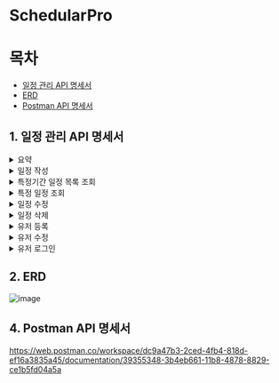 # SchedularPro
# 목차
* [일정 관리 API 명세서](#1-일정-관리-API-명세서)
* [ERD](#2-ERD)
* [Postman API 명세서](#4-PostMan-API-명세서)
## 1. 일정 관리 API 명세서

<details>
<summary>요약</summary>

### 요약
|기능|	method|	url	|request	|response	|status|
|-------------|----|---------------|-----------|---------|--------------|
|일정 작성|POST|	/schedules/|	요청 body	|등록 정보	|200: 정상 등록|
|일정 목록 조회|GET|/schedules/|	요청 param	|다건 응답 정보	|200: 정상 조회|
|특정 일정 조회|GET|/schedules/{scheduleId}|	요청 param|	단건 응답 정보|	200: 정상 조회|
|일정 수정|PUT|/schedules/{scheduleId}|	요청 body	|수정 정보	|200: 정상 수정|
|일정 삭제|DELETE|/schedules/{scheduleId}|	요청 param	|삭제 정보	|200: 정상 삭제|
|유저 등록|POST|/users/signup|요청 body|등록 정보|200: 정상 등록|
|유저 조회|GET|/users/user-profile/{userId}|요청 body|등록 정보|200: 정상 조회|
|유저 수정|PUT|/users/user-profile/{userId}|요청 body|수정 정보|200: 정상 수정|
|유저 로그인|GET|/users/signin|요청 body|수정 정보|200: 정상 로그인|

</details>


<details>
<summary>일정 작성 </summary>


### 일정 작성 
* POST /schedules/
* 요청 Request
  * Header:
     * Content-Type: application/json
     * Cookie: SessionId
   
       
|#|변수 설명|변수 이름|타입|Nullable|description|
|-|--------|---------|---|---|--|
|1|세션 아이디|SessionId|String|x|JSESSIONID|

  * Body:
 
 
 ```
{
    "title": "제목목",
    "content": "할일",
    "userName": "이름"
}
```


|#|변수 설명|변수 이름|타입|Nullable|description|
|-|--------|---------|---|---|--|
|1|제목|title|String|x|20글자 제한|
|2|할일|content|String|x|200글자 제한|
|3|작성자명|userName|String|x|20글자 제한|


* 응답 Response
  * Status Code: 200 Created

  * Body:

```

{
    "scheduleId": 식별자
    "title": "제목",
    "content": "할일",
    "userName": "이름",
    "createdAt": "2024-11-14",
    "modifiedAt": "2024-11-14",
}

```



|#|변수 설명|변수 이름|타입|Nullable|description|
|-|-|-|-|-|-|
|1|작성된 게시글 식별자|scheduleId|long| x	|AUTO-INCREMENT|
|2|제목|title|String|x|20글자 제한|
|3|할일|content|String|x|200글자 제한|
|4|작성자명|userName|String|x|20글자 제한|
|5|작성일|createAt|String|x|YYYY-MM-DD|
|6|수정일|modifiedAt|String|x|YYYY-MM-DD|


</details>


<details>
<summary>특정기간 일정 목록 조회 </summary>

### 특정기간 일정 목록 조회
* GET /schedules/?startDate=2024-11-05&endDate=2024-11-11&schedulePage=1&pageSize=5
* 요청 Request
  * Header:
    * Content-Type: application/json
    * request parameters:
       * startDate (optional) : 조회할 작성일 (시작) (YYYY-MM-DD)
       * endDate (optional) : 조회할 작성일 (끝) (YYYY-MM-DD)
       * schedulePage  : 조회할 페이지
       * pageSize : 한 페이지당 게시글 수
     * Cookie: SessionId
  * 정렬: 작성일 기준 내림차순
 
|#|변수 설명|변수 이름|타입|Nullable|description|
|-|--------|---------|---|---|--|
|1|시작 일|startDate|String|x|YYYY-MM-DD|
|2|마지막 일|endDate|String|x|YYYY-MM-DD|
|4||조회할 페이지|long|x|최소 1|
|5|게시글 수|pageSize|long|x|최소 1|
|6|세션 아이디|SessionId|String|x|JSESSIONID|


* 응답
  * Status Code: 200 OK
  * Body


```
[
    {
        "scheduleId": "게시글 고유 번호",
        "title": "제목",
        "userName": "작성자명",
        "createdAt": "YYYY-MM-DD HH:mm:ss",
        "editedAt": "YYYY-MM-DD HH:mm:ss"
    },
    ...
]
```
|#|변수 설명|변수 이름|타입|Nullable|description|
|-|--------|---------|---|---|--|
|1|게시글 고유 번호|scheduleId|int|x|AUTO-INCREMENT|
|2|제목|title|String|x|20글자 제한|
|3|작성자명|userName|String|x|20글자 제한|
|4|작성일|createdAt|String|x|YYYY-MM-DD HH:mm:ss|
|5|수정일|editedAt|String|x|YYYY-MM-DD HH:mm:ss|


</details>

<details>
<summary>특정 일정 조회</summary>

 
### 특정 일정 조회
* GET /schedules/{scheduleId}
* 요청 Request
   * Header:
    * Content-Type: application/json
    * Path Variable: scheduleId
    * Cookie: SessionId
 
|#|변수 설명|변수 이름|	타입|	Nullable|description|
|-|-|-|-|-|-|
|1|게시글 고유 번호|scheduleId|int|x|AUTO-INCREMENT|
|2|세션 아이디|SessionId|String|x|JSESSIONID|
* 응답
   * Status Code: 200 OK
   * Body:
```
{
    "scheduleId": "게시글 고유 번호",
    "title": "제목",
    "content": "할일 내용",
    "userName": "작성자명",
    "createdAt": "YYYY-MM-DD HH:mm:ss",
    "editedAt": "YYYY-MM-DD HH:mm:ss"
}
```

|#|변수 설명|변수 이름|타입|Nullable|description|
|-|-|-|-|-|-|
|1|게시글 고유 번호|scheduleId|int|x|AUTO-INCREMENT|
|2|제목|title|String|x|20글자 제한|
|3|할일 내용|content|String|x||
|4|작성자명|userName|String|x|20글자 제한|
|5|작성일|createdAt|String|x|YYYY-MM-DD HH:mm:ss|
|6|수정일|editedAt|String|x|YYYY-MM-DD HH:mm:ss|

</details>

<details>
<summary>일정 수정</summary>

### 일정 수정
* PUT /schedules/{scheduleId}
* 요청
   * Header:
     * Content-Type: application/json
     * path Variable: scheduleid
     * Cookie: SessionId
    
       
|#|변수 설명|변수 이름|	타입|	Nullable|description|
|-|-|-|-|-|-|
|1|게시글 고유 번호|scheduleId|int|x|AUTO-INCREMENT|
|2|세션 아이디|SessionId|String|x|JSESSIONID|

   * Body:
```
{
    "title": "제목",
    "content": "할일",
    "userName": "작성자명"
}
```
 
|#|변수 설명|변수 이름|	타입|	Nullable|description|
|-|-|-|-|-|-|
|1|제목|password|String|x|20글자 제한|
|2|할 일|password|String|x||
|3|작성자명|userName|String|x|20글자 제한|

* 응답
  * Status Code: 200 OK
  * Body:
```
{
    "scheduleId": "게시글 고유 번호",
    "title": "제목",
    "content": "할일 내용",
    "userName": "작성자명",
    "createdAt": "YYYY-MM-DD HH:mm:ss",
    "editedAt": "YYYY-MM-DD HH:mm:ss"
}
```


|#|변수 설명|변수 이름|	타입|	Nullable|description|
|-|-|-|-|-|-|
|1|게시글 고유 번호|scheduleId|int|x|AUTO-INCREMENT|
|2|제목|title|String|x|20글자 제한|
|3|할일 내용|content|String|x||
|4|작성자명|userName|String|x|20글자 제한|
|5|작성일|createdAt|String|x|YYYY-MM-DD HH:mm:ss|
|6|수정일|editedAt|String|x|YYYY-MM-DD HH:mm:ss|

</details>

<details>
<summary>일정 삭제</summary>

### 일정 삭제
* DELETE /schedules/{scheduleId}
* 요청
   *Header:
     * Content-Type: application/json
     * Path Variable: scheduleId
     * Cookie: SessionId
 
       
|#|변수 설명|변수 이름|타입|Nullable|description|
|-|--------|---------|---|---|--|
|1|게시글 고유 번호|scheduleId|long|x|AUTO_INCREMENT|
|2|세션 아이디|SessionId|String|x|JSESSIONID|
 

* 응답
   * Status Code: 200 OK
   * Body:
```  
{
    "scheduleId": 식별자
}
```
|#|변수 설명|변수 이름|	타입|	Nullable|description|
|-|-|-|-|-|-|
|1|삭제된 게시글 식별자|scheduleId|long|x|AUTO-INCREMENT|

</details>

<details>
<summary>유저 등록</summary>

### 유저 등록
* Post /users/signup
* 요청
   * Header:
    * Content-Type: application/json
    * sessionId: 세션 아이디
 
      
|#|변수 설명|변수 이름|타입|Nullable|description|
|-|-|-|-|-|-|
|1|세션 아이디|SessionId|String|x|JSESSIONID|
    
```
{
    "userName" : "이름",
    "email" : "이메일"
    "password":"비밀번호"
}
```
 
|#|변수 설명|변수 이름|타입|Nullable|description|
|-|--------|---------|---|---|--|
|1|유저 이름|userName|String|x|20글자 제한|
|2|이메일|email|String|x|@xxxx.com형식|
|3|비밀번호|password|String|x|20글자 제한|


* 응답
   * header:
     * cookie: SessionId  
   * Status Code: 200 OK
   * Body:
```
{
    "userId": 식별자 번호,
    "userName": "유저이름",
    "email": "이메일",
    "createdAt": "생성일",
    "modifiedAt": "수정일"
}
```
|#|변수 설명|변수 이름|	타입|	Nullable|description|
|-|-|-|-|-|-|
|1|생성된 유저 식별자|userId|long|x|AUTO-INCREMENT|
|2|유저 이름|userName|String|x|20글자 제한|
|3|이메일|email|String|x|@xxxx.com형식|
|4|생성일|createdAt|String|x|YYYY-MM-DD HH:mm:ss|
|5|수정일|editedAt|String|x|YYYY-MM-DD HH:mm:ss|

</details>

<details>
<summary>유저 수정</summary>

### 유저 수정
* PUT /users/user-profile/
* 요청
    * Header:
       * Content-Type: application/json
       * cookie: SessionId
     
         
|#|변수 설명|변수 이름|	타입|	Nullable|description|
|-|-|-|-|-|-|
|1|세션 아이디|SessionId|String|x|JSESSIONID|
 
   *Body:
```
{
    "userName" : "이름",
    "password":"비밀번호",
    "email" : "이메일"
}
```
 
|#|변수 설명|변수 이름|타입|Nullable|description|
|-|--------|---------|---|---|--|
|1|수정한 이름|userName|String|x|20글자 제한|
|2|수정한 비밀번호|password|String|x|20글자 제한|
|3|수정한 이메일|email|String|x|@xxxx.com 형식|

* 응답
   * header:
     * cookie: SessionId  
   * Status Code: 200 OK
   * Body:
```
{
    "userName" : "이름",
    "email" : "이메일",
    "createdAt": "생성일",
    "modifiedAt": "수정일"
}
```

|#|변수 설명|변수 이름|	타입|	Nullable|description|
|-|-|-|-|-|-|
|1|유저 이름|userName|String|x|20글자 제한|
|2|이메일|email|String|x|@xxxx.com형식|
|3|생성일|createdAt|String|x|YYYY-MM-DD HH:mm:ss|
|4|수정일|editedAt|String|x|YYYY-MM-DD HH:mm:ss|

</details>

<details>
<summary>유저 로그인</summary>

### 유저 로그인
* PUT /users/signin
* 요청
    * Header:
       * Content-Type: application/json
       * cookie: SessionId
     
         
|#|변수 설명|변수 이름|	타입|	Nullable|description|
|-|-|-|-|-|-|
|1|세션 아이디|SessionId|String|x|JSESSIONID|
 
   *Body:
```
{
     "email" : "이메일"
     "password":"비밀번호",
}
```
 
|#|변수 설명|변수 이름|타입|Nullable|description|
|-|--------|---------|---|---|--|
|1|이메일|email|String|x|@xxxx.com 형식|
|2|비밀번호|password|String|x|20글자 제한|


* 응답
   * header:
     * cookie: SessionId  
   * Status Code: 200 OK
   * Body:
```
{
    "userName" : "이름",
    "email" : "이메일",
    "createdAt": "생성일",
    "modifiedAt": "수정일"
}
```

|#|변수 설명|변수 이름|	타입|	Nullable|description|
|-|-|-|-|-|-|
|1|유저 이름|userName|String|x|20글자 제한|
|2|이메일|email|String|x|@xxxx.com형식|
|3|생성일|createdAt|String|x|YYYY-MM-DD HH:mm:ss|
|4|수정일|editedAt|String|x|YYYY-MM-DD HH:mm:ss|

</details>

## 2. ERD
![image](https://github.com/user-attachments/assets/5739eab7-6dc6-4cab-8cf8-8d210f92440a)




## 4. Postman API 명세서
https://web.postman.co/workspace/dc9a47b3-2ced-4fb4-818d-ef16a3835a45/documentation/39355348-3b4eb661-11b8-4878-8829-ce1b5fd04a5a
